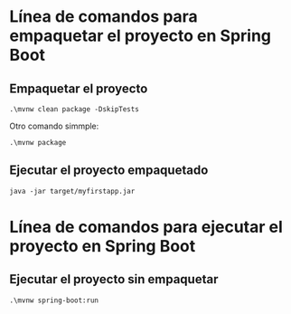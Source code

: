 # Línea de comandos para empaquetar el proyecto en Spring Boot

## Empaquetar el proyecto

`.\mvnw clean package -DskipTests`

Otro comando simmple: 

`.\mvnw package`

## Ejecutar el proyecto empaquetado

`java -jar target/myfirstapp.jar`

# Línea de comandos para ejecutar el proyecto en Spring Boot

## Ejecutar el proyecto sin empaquetar

`.\mvnw spring-boot:run`


